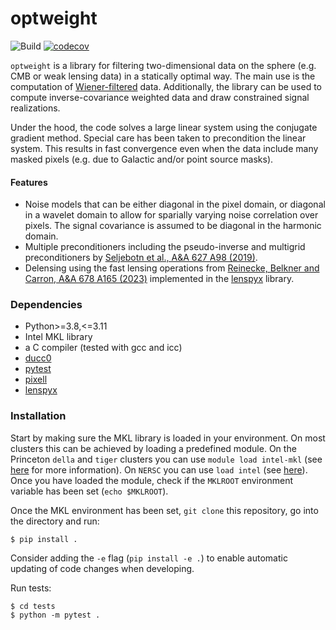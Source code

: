# optweight

![Build](https://github.com/AdriJD/optweight/actions/workflows/python-app.yml/badge.svg?branch=master)
[![codecov](https://codecov.io/gh/AdriJD/optweight/graph/badge.svg?token=I6GNMW49E6)](https://codecov.io/gh/AdriJD/optweight)

`optweight` is a library for filtering two-dimensional data on the sphere (e.g. CMB or weak lensing data) in a statically optimal way. The main use is the computation of [Wiener-filtered](https://en.wikipedia.org/wiki/Generalized_Wiener_filter) data. Additionally, the library can be used to compute inverse-covariance weighted data and draw constrained signal realizations. 

Under the hood, the code solves a large linear system using the conjugate gradient method. Special care has been taken to precondition the linear system. This results in fast convergence even when the data include many masked pixels (e.g. due to Galactic and/or point source masks).


#### Features
* Noise models that can be either diagonal in the pixel domain, or diagonal in a wavelet domain to allow for sparially varying noise correlation over pixels. The signal covariance is assumed to be diagonal in the harmonic domain.
* Multiple preconditioners including the pseudo-inverse and multigrid preconditioners by [Seljebotn et al., A&A 627 A98 (2019)](https://www.aanda.org/articles/aa/abs/2019/07/aa32037-17/aa32037-17.html).
* Delensing using the fast lensing operations from [Reinecke, Belkner and Carron, A&A 678 A165 (2023)](https://arxiv.org/abs/2304.10431) implemented in the [lenspyx](https://github.com/carronj/lenspyx) library.

### Dependencies

- Python>=3.8,<=3.11
- Intel MKL library 
- a C compiler (tested with gcc and icc)
- [ducc0](https://gitlab.mpcdf.mpg.de/mtr/ducc)
- [pytest](https://pypi.org/project/pytest/)
- [pixell](https://pypi.org/project/pixell/)
- [lenspyx](https://github.com/carronj/lenspyx)

### Installation

Start by making sure the MKL library is loaded in your environment. On most clusters this can be achieved by loading a predefined module. On the Princeton `della` and `tiger` clusters you can use `module load intel-mkl` (see [here](https://researchcomputing.princeton.edu/faq/how-to-build-using-intel-mkl) for more information). On `NERSC` you can use `load intel` (see [here](https://docs-dev.nersc.gov/cgpu/software/math/)). Once you have loaded the module, check if the `MKLROOT` environment variable has been set (`echo $MKLROOT`).

Once the MKL environment has been set, `git clone` this repository, go into the directory and run:
```
$ pip install .
```
Consider adding the `-e` flag (`pip install -e .`) to enable automatic 
updating of code changes when developing.

Run tests:

```
$ cd tests
$ python -m pytest .
```



